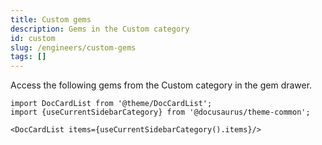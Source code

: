 ```yaml
---
title: Custom gems
description: Gems in the Custom category
id: custom
slug: /engineers/custom-gems
tags: []
---
```


Access the following gems from the Custom category in the gem drawer.

```mdx-code-block
import DocCardList from '@theme/DocCardList';
import {useCurrentSidebarCategory} from '@docusaurus/theme-common';

<DocCardList items={useCurrentSidebarCategory().items}/>
```
